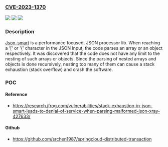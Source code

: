 ### [CVE-2023-1370](https://cve.mitre.org/cgi-bin/cvename.cgi?name=CVE-2023-1370)
![](https://img.shields.io/static/v1?label=Product&message=json-smart&color=blue)
![](https://img.shields.io/static/v1?label=Version&message=0%3C%202.4.9%20&color=brighgreen)
![](https://img.shields.io/static/v1?label=Vulnerability&message=CWE-674%20Uncontrolled%20Recursion&color=brighgreen)

### Description

[Json-smart](https://netplex.github.io/json-smart/) is a performance focused, JSON processor lib. When reaching a ‘[‘ or ‘{‘ character in the JSON input, the code parses an array or an object respectively. It was discovered that the code does not have any limit to the nesting of such arrays or objects. Since the parsing of nested arrays and objects is done recursively, nesting too many of them can cause a stack exhaustion (stack overflow) and crash the software.

### POC

#### Reference
- https://research.jfrog.com/vulnerabilities/stack-exhaustion-in-json-smart-leads-to-denial-of-service-when-parsing-malformed-json-xray-427633/

#### Github
- https://github.com/srchen1987/springcloud-distributed-transaction

